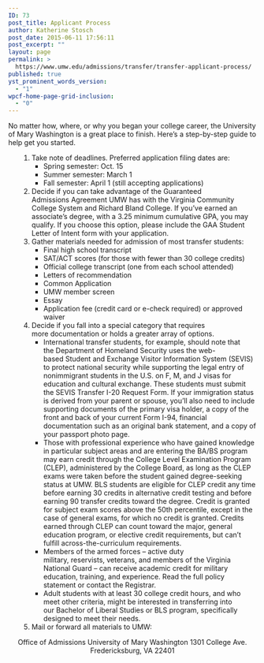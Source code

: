 ```yaml
---
ID: 73
post_title: Applicant Process
author: Katherine Stosch
post_date: 2015-06-11 17:56:11
post_excerpt: ""
layout: page
permalink: >
  https://www.umw.edu/admissions/transfer/transfer-applicant-process/
published: true
yst_prominent_words_version:
  - "1"
wpcf-home-page-grid-inclusion:
  - "0"
---
```

No matter how, where, or why you began your college career, the University of Mary Washington is a great place to finish. Here’s a step-by-step guide to help get you started.
<ol>
<ol>
 	<li>Take note of deadlines. Preferred application filing dates are:
<ul>
 	<li>Spring semester: Oct. 15</li>
 	<li>Summer semester: March 1</li>
 	<li>Fall semester: April 1 (still accepting applications)</li>
</ul>
</li>
 	<li>Decide if you can take advantage of the Guaranteed Admissions Agreement UMW has with the Virginia Community College System and Richard Bland College. If you’ve earned an associate’s degree, with a 3.25 minimum cumulative GPA, you may qualify. If you choose this option, please include the GAA Student Letter of Intent form with your application.</li>
 	<li>Gather materials needed for admission of most transfer students:
<ul>
 	<li>Final high school transcript</li>
 	<li>SAT/ACT scores (for those with fewer than 30 college credits)</li>
 	<li>Official college transcript (one from each school attended)</li>
 	<li>Letters of recommendation</li>
 	<li>Common Application</li>
 	<li>UMW member screen</li>
 	<li>Essay</li>
 	<li>Application fee (credit card or e-check required) or approved waiver</li>
</ul>
</li>
 	<li>Decide if you fall into a special category that requires more documentation or holds a greater array of options.
<ul>
 	<li>International transfer students, for example, should note that the Department of Homeland Security uses the web-based Student and Exchange Visitor Information System (SEVIS) to protect national security while supporting the legal entry of nonimmigrant students in the U.S. on F, M, and J visas for education and cultural exchange. These students must submit the SEVIS Transfer I-20 Request Form. If your immigration status is derived from your parent
or spouse, you’ll also need to include supporting documents of the primary visa<a name="2"></a> holder, a copy of the front and back of your current Form I-94, financial documentation such as an original bank statement, and a copy of your passport photo page.</li>
 	<li>Those with professional experience who have gained knowledge in particular subject areas and are entering the BA/BS program may earn credit through the College Level Examination Program (CLEP), administered by the College Board, as long as the CLEP exams were taken before the student gained degree-seeking status at UMW. BLS students are eligible for CLEP credit any time before earning 30 credits in alternative credit testing and before earning 90 transfer credits toward the degree. Credit is granted for subject exam scores above the 50th percentile, except in the case of general exams, for which no credit is granted. Credits earned through CLEP can count toward the major, general education program, or elective credit requirements, but can’t fulfill across-the-curriculum requirements.</li>
 	<li>Members of the armed forces – active duty military, reservists, veterans, and members of the Virginia National Guard – can receive academic credit for military education, training, and experience. Read the full policy statement or contact the Registrar.</li>
 	<li>Adult students with at least 30 college credit hours, and who meet other criteria, might be interested in transferring into our Bachelor of Liberal Studies or BLS program, specifically designed to meet their needs.</li>
</ul>
</li>
 	<li>Mail or forward all materials to UMW:</li>
</ol>
</ol>
<p style="text-align: center">Office of Admissions
University of Mary Washington
1301 College Ave.
Fredericksburg, VA 22401</p>